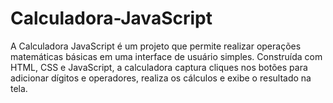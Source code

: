 # Calculadora-JavaScript
A Calculadora JavaScript é um projeto que permite realizar operações matemáticas básicas em uma interface de usuário simples. Construída com HTML, CSS e JavaScript, a calculadora captura cliques nos botões para adicionar dígitos e operadores, realiza os cálculos e exibe o resultado na tela.
